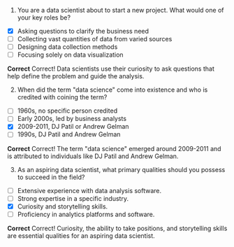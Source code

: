 1. You are a data scientist about to start a new project. What would one of your key roles be?

- [x] Asking questions to clarify the business need
- [ ] Collecting vast quantities of data from varied sources
- [ ] Designing data collection methods
- [ ] Focusing solely on data visualization

**Correct**
Correct! Data scientists use their curiosity to ask questions that help define the problem and guide the analysis.

2. When did the term "data science" come into existence and who is credited with coining the term?

- [ ] 1960s, no specific person credited
- [ ] Early 2000s, led by business analysts
- [x] 2009-2011, DJ Patil or Andrew Gelman
- [ ] 1990s, DJ Patil and Andrew Gelman

**Correct**
Correct! The term "data science" emerged around 2009-2011 and is attributed to individuals like DJ Patil and Andrew Gelman.

3. As an aspiring data scientist, what primary qualities should you possess to succeed in the field?

- [ ] Extensive experience with data analysis software.
- [ ] Strong expertise in a specific industry.
- [x] Curiosity and storytelling skills.
- [ ] Proficiency in analytics platforms and software.

**Correct**
Correct! Curiosity, the ability to take positions, and storytelling skills are essential qualities for an aspiring data scientist.